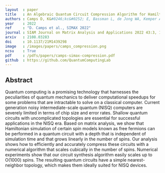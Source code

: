 ```yaml
---
layout  : paper
title   : An Algebraic Quantum Circuit Compression Algorithm for Hamiltonian Simulation
authors : Camps D, K&#0246;kc&#0252; E, Bassman L, de Jong WA, Kemper AF, Van Beeumen R
year    : 2022
ref     : "D. Camps et al., SIMAX 2022"
journal : SIAM Journal on Matrix Analysis and Applications 2022 43:3, 1084-1108 
arxiv   : 2108.03283
doi     : 10.1137/21M1439298
image   : /images/papers/camps_compression.png
ncsu    : True
pdf     : /pdfs/papers/camps-simax-compression.pdf
github  : https://github.com/QuantumComputingLab
---
```


## Abstract
Quantum computing is a promising technology that harnesses the peculiarities of quantum mechanics to deliver computational speedups for some problems that are intractable to solve on a classical computer. Current generation noisy intermediate-scale quantum (NISQ) computers are severely limited in terms of chip size and error rates. Shallow quantum circuits with uncomplicated topologies are essential for successful applications in the NISQ era. Based on matrix analysis, we show that Hamiltonian simulation of certain spin models known as free fermions can be performed in a quantum circuit with a depth that is independent of simulation time and that grows linearly in the number of spins. Our analysis shows how to efficiently and accurately compress these circuits with a numerical algorithm that scales cubically in the number of spins. Numerical experiments show that our circuit synthesis algorithm easily scales up to O(1000) spins. The resulting quantum circuits have a simple nearest-neighbor topology, which makes them ideally suited for NISQ devices. 
